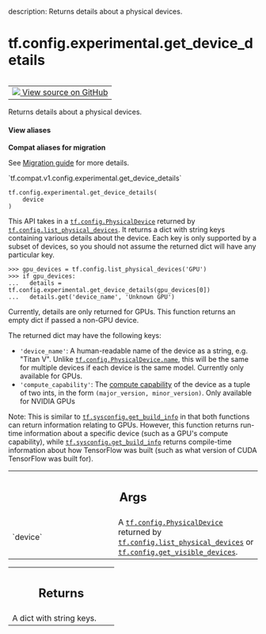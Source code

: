 description: Returns details about a physical devices.

<div itemscope itemtype="http://developers.google.com/ReferenceObject">
<meta itemprop="name" content="tf.config.experimental.get_device_details" />
<meta itemprop="path" content="Stable" />
</div>

# tf.config.experimental.get_device_details

<!-- Insert buttons and diff -->

<table class="tfo-notebook-buttons tfo-api nocontent" align="left">
<td>
  <a target="_blank" href="https://github.com/tensorflow/tensorflow/blob/r2.4/tensorflow/python/framework/config.py#L597-L639">
    <img src="https://www.tensorflow.org/images/GitHub-Mark-32px.png" />
    View source on GitHub
  </a>
</td>
</table>



Returns details about a physical devices.

<section class="expandable">
  <h4 class="showalways">View aliases</h4>
  <p>
<b>Compat aliases for migration</b>
<p>See
<a href="https://www.tensorflow.org/guide/migrate">Migration guide</a> for
more details.</p>
<p>`tf.compat.v1.config.experimental.get_device_details`</p>
</p>
</section>

<pre class="devsite-click-to-copy prettyprint lang-py tfo-signature-link">
<code>tf.config.experimental.get_device_details(
    device
)
</code></pre>



<!-- Placeholder for "Used in" -->

This API takes in a <a href="../../../tf/config/PhysicalDevice.md"><code>tf.config.PhysicalDevice</code></a> returned by
<a href="../../../tf/config/list_physical_devices.md"><code>tf.config.list_physical_devices</code></a>. It returns a dict with string keys
containing various details about the device. Each key is only supported by a
subset of devices, so you should not assume the returned dict will have any
particular key.

```
>>> gpu_devices = tf.config.list_physical_devices('GPU')
>>> if gpu_devices:
...   details = tf.config.experimental.get_device_details(gpu_devices[0])
...   details.get('device_name', 'Unknown GPU')
```

Currently, details are only returned for GPUs. This function returns an
empty dict if passed a non-GPU device.

The returned dict may have the following keys:
* `'device_name'`: A human-readable name of the device as a string, e.g.
  "Titan V". Unlike <a href="../../../tf/config/PhysicalDevice.md#name"><code>tf.config.PhysicalDevice.name</code></a>, this will be the same for
  multiple devices if each device is the same model. Currently only available
  for GPUs.
* `'compute_capability'`: The
  [compute capability](https://developer.nvidia.com/cuda-gpus) of the device
  as a tuple of two ints, in the form `(major_version, minor_version)`. Only
  available for NVIDIA GPUs

Note: This is similar to <a href="../../../tf/sysconfig/get_build_info.md"><code>tf.sysconfig.get_build_info</code></a> in that both functions
can return information relating to GPUs. However, this function returns
run-time information about a specific device (such as a GPU's compute
capability), while <a href="../../../tf/sysconfig/get_build_info.md"><code>tf.sysconfig.get_build_info</code></a> returns compile-time
information about how TensorFlow was built (such as what version of CUDA
TensorFlow was built for).

<!-- Tabular view -->
 <table class="responsive fixed orange">
<colgroup><col width="214px"><col></colgroup>
<tr><th colspan="2"><h2 class="add-link">Args</h2></th></tr>

<tr>
<td>
`device`
</td>
<td>
A <a href="../../../tf/config/PhysicalDevice.md"><code>tf.config.PhysicalDevice</code></a> returned by
<a href="../../../tf/config/list_physical_devices.md"><code>tf.config.list_physical_devices</code></a> or <a href="../../../tf/config/get_visible_devices.md"><code>tf.config.get_visible_devices</code></a>.
</td>
</tr>
</table>



<!-- Tabular view -->
 <table class="responsive fixed orange">
<colgroup><col width="214px"><col></colgroup>
<tr><th colspan="2"><h2 class="add-link">Returns</h2></th></tr>
<tr class="alt">
<td colspan="2">
A dict with string keys.
</td>
</tr>

</table>

